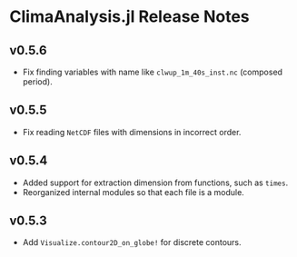 ClimaAnalysis.jl Release Notes
===============================

v0.5.6
------
- Fix finding variables with name like `clwup_1m_40s_inst.nc` (composed period).

v0.5.5
------
- Fix reading `NetCDF` files with dimensions in incorrect order.

v0.5.4
------
- Added support for extraction dimension from functions, such as `times`.
- Reorganized internal modules so that each file is a module.

v0.5.3
------
- Add `Visualize.contour2D_on_globe!` for discrete contours.
